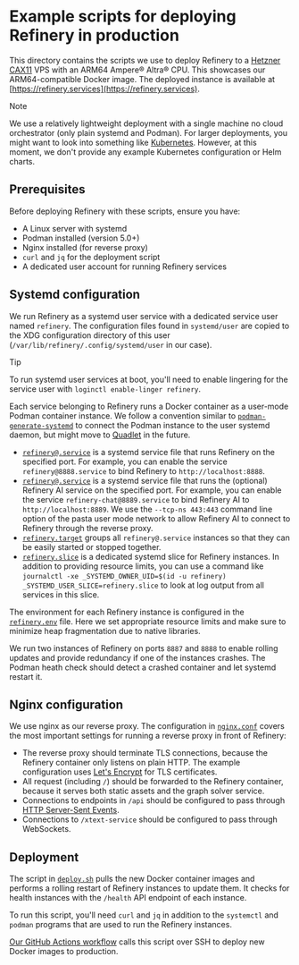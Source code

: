 <!--
  SPDX-FileCopyrightText: 2025 The Refinery Authors <https://refinery.tools/>

  SPDX-License-Identifier: EPL-2.0
-->

# Example scripts for deploying Refinery in production

This directory contains the scripts we use to deploy Refinery to a [Hetzner CAX11](https://www.hetzner.com/cloud/) VPS with an ARM64 Ampere&reg; Altra&reg; CPU. This showcases our ARM64-compatible Docker image. The deployed instance is available at [https://refinery.services](https://refinery.services).

> [!NOTE]
> We use a relatively lightweight deployment with a single machine no cloud orchestrator (only plain systemd and Podman). For larger deployments, you might want to look into something like [Kubernetes](https://kubernetes.io/). However, at this moment, we don't provide any example Kubernetes configuration or Helm charts.

## Prerequisites

Before deploying Refinery with these scripts, ensure you have:

- A Linux server with systemd
- Podman installed (version 5.0+)
- Nginx installed (for reverse proxy)
- `curl` and `jq` for the deployment script
- A dedicated user account for running Refinery services

## Systemd configuration

We run Refinery as a systemd user service with a dedicated service user named `refinery`. The configuration files found in `systemd/user` are copied to the XDG configuration directory of this user (`/var/lib/refinery/.config/systemd/user` in our case).

> [!TIP]
> To run systemd user services at boot, you'll need to enable lingering for the service user with `loginctl enable-linger refinery`.

Each service belonging to Refinery runs a Docker container as a user-mode Podman container instance. We follow a convention similar to [`podman-generate-systemd`](https://docs.podman.io/en/latest/markdown/podman-generate-systemd.1.html) to connect the Podman instance to the user systemd daemon, but might move to [Quadlet](https://docs.podman.io/en/latest/markdown/podman-systemd.unit.5.html) in the future.

* [`refinery@.service`](./systemd/user/refinery@.service) is a systemd service file that runs Refinery on the specified port. For example, you can enable the service `refinery@8888.service` to bind Refinery to `http://localhost:8888`.
* [`refinery@.service`](./systemd/user/refinery@.service) is a systemd service file that runs the (optional) Refinery AI service on the specified port. For example, you can enable the service `refinery-chat@8889.service` to bind Refinery AI to `http://localhost:8889`. We use the `--tcp-ns 443:443` command line option of the pasta user mode network to allow Refinery AI to connect to Refinery through the reverse proxy.
* [`refinery.target`](./systemd/user/refinery.target) groups all `refinery@.service` instances so that they can be easily started or stopped together.
* [`refinery.slice`](./systemd/user/refinery.slice) is a dedicated systemd slice for Refinery instances. In addition to providing resource limits, you can use a command like `journalctl -xe _SYSTEMD_OWNER_UID=$(id -u refinery) _SYSTEMD_USER_SLICE=refinery.slice` to look at log output from all services in this slice.

The environment for each Refinery instance is configured in the [`refinery.env`](./refinery.env) file. Here we set appropriate resource limits and make sure to minimize heap fragmentation due to native libraries.

We run two instances of Refinery on ports `8887` and `8888` to enable rolling updates and provide redundancy if one of the instances crashes. The Podman heath check should detect a crashed container and let systemd restart it.

## Nginx configuration

We use nginx as our reverse proxy. The configuration in [`nginx.conf`](./nginx.conf) covers the most important settings for running a reverse proxy in front of Refinery:

* The reverse proxy should terminate TLS connections, because the Refinery container only listens on plain HTTP. The example configuration uses [Let's Encrypt](https://letsencrypt.org/) for TLS certificates.
* All request (including `/`) should be forwarded to the Refinery container, because it serves both static assets and the graph solver service.
* Connections to endpoints in `/api` should be configured to pass through [HTTP Server-Sent Events](https://developer.mozilla.org/en-US/docs/Web/API/Server-sent_events).
* Connections to `/xtext-service` should be configured to pass through WebSockets.

## Deployment

The script in [`deploy.sh`](./deploy.sh) pulls the new Docker container images and performs a rolling restart of Refinery instances to update them. It checks for health instances with the `/health` API endpoint of each instance.

To run this script, you'll need `curl` and `jq` in addition to the `systemctl` and `podman` programs that are used to run the Refinery instances.

[Our GitHub Actions workflow](../../.github/workflows/build.yml) calls this script over SSH to deploy new Docker images to production.
